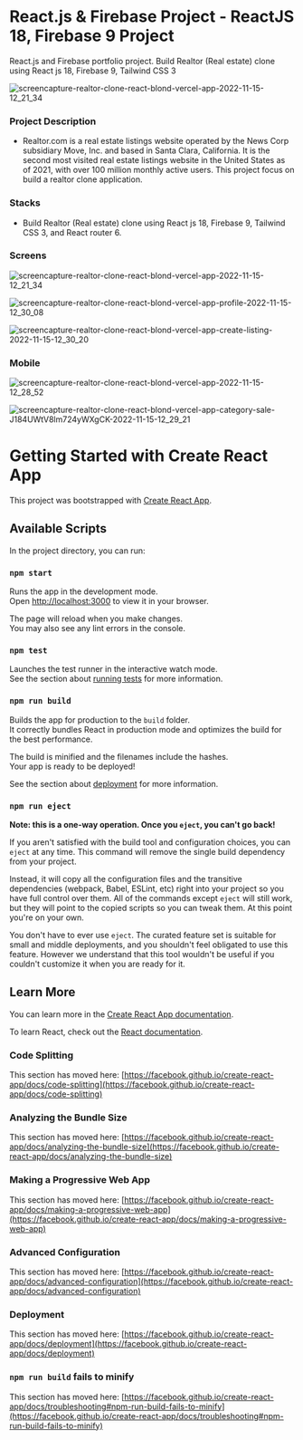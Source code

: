 # React.js & Firebase Project - ReactJS 18, Firebase 9 Project


React.js and Firebase portfolio project. Build Realtor (Real estate) clone using React js 18, Firebase 9, Tailwind CSS 3

![screencapture-realtor-clone-react-blond-vercel-app-2022-11-15-12_21_34](https://user-images.githubusercontent.com/11077068/201957419-742ac966-a3c7-431b-93bd-f89b60f65fb6.png)

 ### Project Description
- Realtor.com is a real estate listings website operated by the News Corp subsidiary Move, Inc. and based in Santa Clara, California. It is the second most visited real estate listings website in the United States as of 2021, with over 100 million monthly active users. This project focus on build a realtor clone application.

 ### Stacks
 - Build Realtor (Real estate) clone using React js 18, Firebase 9, Tailwind CSS 3, and React router 6.

 ### Screens
 
 
![screencapture-realtor-clone-react-blond-vercel-app-2022-11-15-12_21_34](https://user-images.githubusercontent.com/11077068/201959452-01580f92-613f-4f42-9cd7-c800e7099031.png)

![screencapture-realtor-clone-react-blond-vercel-app-profile-2022-11-15-12_30_08](https://user-images.githubusercontent.com/11077068/201959465-9e779363-463b-46b9-93f2-05ef7c372b55.png)

![screencapture-realtor-clone-react-blond-vercel-app-create-listing-2022-11-15-12_30_20](https://user-images.githubusercontent.com/11077068/201959490-76ea9147-aef8-45e2-bf49-3ba03f1280e3.png)

### Mobile


![screencapture-realtor-clone-react-blond-vercel-app-2022-11-15-12_28_52](https://user-images.githubusercontent.com/11077068/201960237-4e24456c-8857-45e8-8531-ea3f69773181.png)

![screencapture-realtor-clone-react-blond-vercel-app-category-sale-J184UWtV8lm724yWXgCK-2022-11-15-12_29_21](https://user-images.githubusercontent.com/11077068/201960243-9d2ba727-0f36-4418-bb53-6106829906c6.png)


# Getting Started with Create React App

This project was bootstrapped with [Create React App](https://github.com/facebook/create-react-app).

## Available Scripts

In the project directory, you can run:

### `npm start`

Runs the app in the development mode.\
Open [http://localhost:3000](http://localhost:3000) to view it in your browser.

The page will reload when you make changes.\
You may also see any lint errors in the console.

### `npm test`

Launches the test runner in the interactive watch mode.\
See the section about [running tests](https://facebook.github.io/create-react-app/docs/running-tests) for more information.

### `npm run build`

Builds the app for production to the `build` folder.\
It correctly bundles React in production mode and optimizes the build for the best performance.

The build is minified and the filenames include the hashes.\
Your app is ready to be deployed!

See the section about [deployment](https://facebook.github.io/create-react-app/docs/deployment) for more information.

### `npm run eject`

**Note: this is a one-way operation. Once you `eject`, you can't go back!**

If you aren't satisfied with the build tool and configuration choices, you can `eject` at any time. This command will remove the single build dependency from your project.

Instead, it will copy all the configuration files and the transitive dependencies (webpack, Babel, ESLint, etc) right into your project so you have full control over them. All of the commands except `eject` will still work, but they will point to the copied scripts so you can tweak them. At this point you're on your own.

You don't have to ever use `eject`. The curated feature set is suitable for small and middle deployments, and you shouldn't feel obligated to use this feature. However we understand that this tool wouldn't be useful if you couldn't customize it when you are ready for it.

## Learn More

You can learn more in the [Create React App documentation](https://facebook.github.io/create-react-app/docs/getting-started).

To learn React, check out the [React documentation](https://reactjs.org/).

### Code Splitting

This section has moved here: [https://facebook.github.io/create-react-app/docs/code-splitting](https://facebook.github.io/create-react-app/docs/code-splitting)

### Analyzing the Bundle Size

This section has moved here: [https://facebook.github.io/create-react-app/docs/analyzing-the-bundle-size](https://facebook.github.io/create-react-app/docs/analyzing-the-bundle-size)

### Making a Progressive Web App

This section has moved here: [https://facebook.github.io/create-react-app/docs/making-a-progressive-web-app](https://facebook.github.io/create-react-app/docs/making-a-progressive-web-app)

### Advanced Configuration

This section has moved here: [https://facebook.github.io/create-react-app/docs/advanced-configuration](https://facebook.github.io/create-react-app/docs/advanced-configuration)

### Deployment

This section has moved here: [https://facebook.github.io/create-react-app/docs/deployment](https://facebook.github.io/create-react-app/docs/deployment)

### `npm run build` fails to minify

This section has moved here: [https://facebook.github.io/create-react-app/docs/troubleshooting#npm-run-build-fails-to-minify](https://facebook.github.io/create-react-app/docs/troubleshooting#npm-run-build-fails-to-minify)
